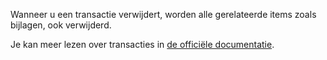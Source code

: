 Wanneer u een transactie verwijdert, worden alle gerelateerde items zoals bijlagen, ook verwijderd.

Je kan meer lezen over transacties in [de officiële documentatie](https://firefly-iii.readthedocs.io/en/latest/concepts/transactions.html).